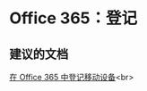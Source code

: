 <properties
    pageTitle="Office 365: Enrollment"
    description="Office 365：登记"
    service="microsoft.intune"
    resource="intune"
    authors="mackie1604"
    displayOrder=""
    selfHelpType="generic"
    supportTopicIds="32583623"
    resourceTags=""
    productPesIds="15584"
    cloudEnvironments="public"
/>


# Office 365：登记
<a id="office-365-enrollment" class="xliff"></a>

## **建议的文档**
<a id="recommended-documents" class="xliff"></a>

[在 Office 365 中登记移动设备](https://support.office.com/article/Enroll-your-mobile-device-in-Office-365-c8ac722d-dcaf-4135-8345-3e6327f5d3c5?)<br>

